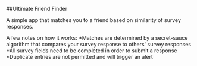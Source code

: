 ##Ultimate Friend Finder

A simple app that matches you to a friend based on similarity of survey responses.

A few notes on how it works:
*Matches are determined by a secret-sauce algorithm that compares your survey response to others' survey responses
*All survey fields need to be completed in order to submit a response
*Duplicate entries are not permitted and will trigger an alert
